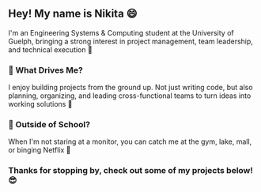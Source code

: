 ## Hey! My name is Nikita 😄

I'm an Engineering Systems & Computing student at the University of Guelph, bringing a strong interest in project management, team leadership, and technical execution 🌸

### **🚀 What Drives Me?**
I enjoy building projects from the ground up. Not just writing code, but also planning, organizing, and leading cross-functional teams to turn ideas into working solutions 🎯 

### **🌟 Outside of School?**
When I'm not staring at a monitor, you can catch me at the gym, lake, mall, or binging Netflix 🤫

### Thanks for stopping by, check out some of my projects below! 😎
